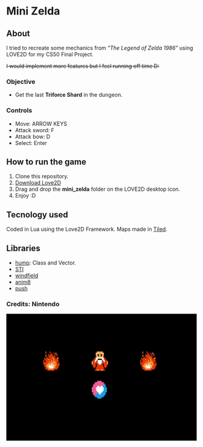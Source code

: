 # Mini Zelda

## About
I tried to recreate some mechanics from *"The Legend of Zelda 1986"* using LOVE2D for my CS50 Final Project.

~~I would implement more features but I feel running off time D:~~

### Objective
* Get the last **Triforce Shard** in the dungeon.

### Controls
* Move: ARROW KEYS
* Attack sword: F
* Attack bow: D
* Select: Enter

## How to run the game

 1. Clone this repository.
 2. [Download Love2D](https://love2d.org/)
 3. Drag and drop the **mini_zelda** folder on the LOVE2D desktop icon.
 4. Enjoy :D

## Tecnology used
Coded in Lua using the Love2D Framework.
Maps made in [Tiled](https://www.mapeditor.org/).

## Libraries
* [hump](https://github.com/vrld/hump): Class and Vector.
* [STI](https://github.com/karai17/Simple-Tiled-Implementation)
* [windfield](https://github.com/a327ex/windfield)
* [anim8](https://github.com/kikito/anim8)
* [push](https://github.com/Ulydev/push)

### Credits: Nintendo

![](love2d.gif)
